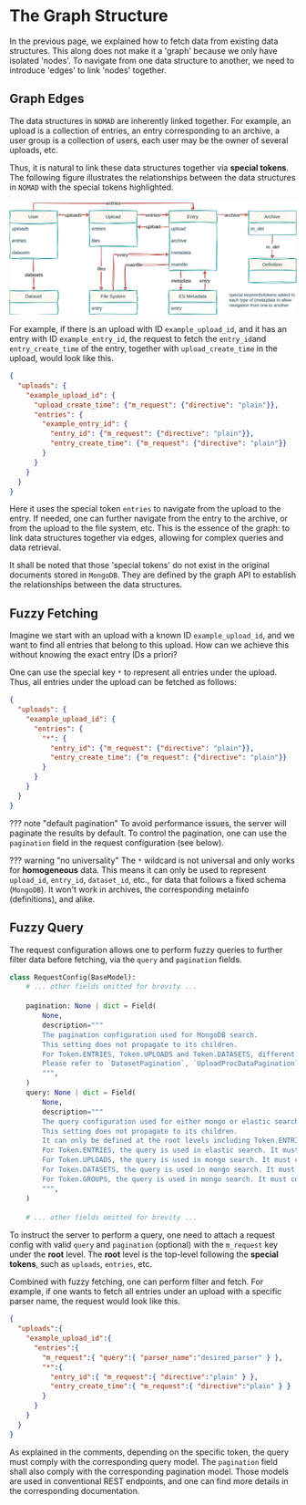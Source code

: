 # The Graph Structure

In the previous page, we explained how to fetch data from existing data structures.
This along does not make it a 'graph' because we only have isolated 'nodes'.
To navigate from one data structure to another, we need to introduce 'edges' to link 'nodes' together.

## Graph Edges

The data structures in `NOMAD` are inherently linked together.
For example, an upload is a collection of entries, an entry corresponding to an archive, a user group is a collection of users,
each user may be the owner of several uploads, etc.

Thus, it is natural to link these data structures together via **special tokens**.
The following figure illustrates the relationships between the data structures in `NOMAD` with the special tokens highlighted.

![NOMAD graph](graph.svg)

For example, if there is an upload with ID `example_upload_id`, and it has an entry with ID `example_entry_id`,
the request to fetch the `entry_id`and `entry_create_time` of the entry, together with `upload_create_time` in the upload, would look like this.

```json hl_lines="5"
{
  "uploads": {
    "example_upload_id": {
      "upload_create_time": {"m_request": {"directive": "plain"}},
      "entries": {
        "example_entry_id": {
          "entry_id": {"m_request": {"directive": "plain"}},
          "entry_create_time": {"m_request": {"directive": "plain"}}
        }
      }
    }
  }
}
```

Here it uses the special token `entries` to navigate from the upload to the entry.
If needed, one can further navigate from the entry to the archive, or from the upload to the file system, etc.
This is the essence of the graph: to link data structures together via edges, allowing for complex queries and data retrieval.

It shall be noted that those 'special tokens' do not exist in the original documents stored in `MongoDB`.
They are defined by the graph API to establish the relationships between the data structures.

## Fuzzy Fetching

Imagine we start with an upload with a known ID `example_upload_id`, and we want to find all entries that belong to this upload.
How can we achieve this without knowing the exact entry IDs a priori?

One can use the special key `*` to represent all entries under the upload.
Thus, all entries under the upload can be fetched as follows:

```json hl_lines="5"
{
  "uploads": {
    "example_upload_id": {
      "entries": {
        "*": {
          "entry_id": {"m_request": {"directive": "plain"}},
          "entry_create_time": {"m_request": {"directive": "plain"}}
        }
      }
    }
  }
}
```

??? note "default pagination"
    To avoid performance issues, the server will paginate the results by default.
    To control the pagination, one can use the `pagination` field in the request configuration (see below).


??? warning "no universality"
    The `*` wildcard is not universal and only works for **homogeneous** data.
    This means it can only be used to represent `upload_id`, `entry_id`, `dataset_id`, etc., for data that follows a fixed schema (`MongoDB`).
    It won't work in archives, the corresponding metainfo (definitions), and alike.

## Fuzzy Query

The request configuration allows one to perform fuzzy queries to further filter data before fetching, via the `query` and `pagination` fields.

```py hl_lines="4-24"
class RequestConfig(BaseModel):
    # ... other fields omitted for brevity ...

    pagination: None | dict = Field(
        None,
        description="""
        The pagination configuration used for MongoDB search.
        This setting does not propagate to its children.
        For Token.ENTRIES, Token.UPLOADS and Token.DATASETS, different validation rules apply.
        Please refer to `DatasetPagination`, `UploadProcDataPagination`, `MetadataPagination` for details.
        """,
    )
    query: None | dict = Field(
        None,
        description="""
        The query configuration used for either mongo or elastic search.
        This setting does not propagate to its children.
        It can only be defined at the root levels including Token.ENTRIES, Token.UPLOADS and 'm_datasets'.
        For Token.ENTRIES, the query is used in elastic search. It must comply with `WithQuery`.
        For Token.UPLOADS, the query is used in mongo search. It must comply with `UploadProcDataQuery`.
        For Token.DATASETS, the query is used in mongo search. It must comply with `DatasetQuery`.
        For Token.GROUPS, the query is used in mongo search. It must comply with `UserGroupQuery`.
        """,
    )

    # ... other fields omitted for brevity ...
```

To instruct the server to perform a query, one need to attach a request config with valid `query` and `pagination` (optional) with the `m_request` key under the **root** level.
The **root** level is the top-level following the **special tokens**, such as `uploads`, `entries`, etc.

Combined with fuzzy fetching, one can perform filter and fetch.
For example, if one wants to fetch all entries under an upload with a specific parser name, the request would look like this.

```json hl_lines="6"
{
  "uploads":{
    "example_upload_id":{
      "entries":{
        "m_request":{ "query":{ "parser_name":"desired_parser" } },
        "*":{
          "entry_id":{ "m_request":{ "directive":"plain" } },
          "entry_create_time":{ "m_request":{ "directive":"plain" } }
        }
      }
    }
  }
}
```

As explained in the comments, depending on the specific token, the query must comply with the corresponding query model.
The `pagination` field shall also comply with the corresponding pagination model.
Those models are used in conventional REST endpoints, and one can find more details in the corresponding documentation.

